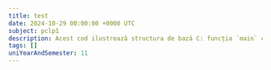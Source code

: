 ```yaml
---
title: test
date: 2024-10-29 00:00:00 +0000 UTC
subject: pclp1
description: Acest cod ilustrează structura de bază C: funcția `main` ca punct de intrare, includerea `stdio.h` pentru `printf` și afișarea textului în consolă, plus convenția de returnare a valorii 0 pentru succes.
tags: []
uniYearAndSemester: 11
---
```


